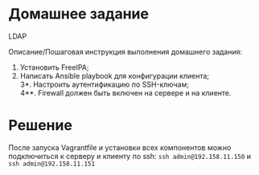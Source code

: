 # Домашнее задание
LDAP

Описание/Пошаговая инструкция выполнения домашнего задания:
1. Установить FreeIPA;
2. Написать Ansible playbook для конфигурации клиента;  
3*. Настроить аутентификацию по SSH-ключам;  
4**. Firewall должен быть включен на сервере и на клиенте.

# Решение
После запуска Vagrantfile и установки всех компонентов можно подключиться к серверу и клиенту по ssh:
```ssh admin@192.158.11.150``` и ```ssh admin@192.158.11.151```
